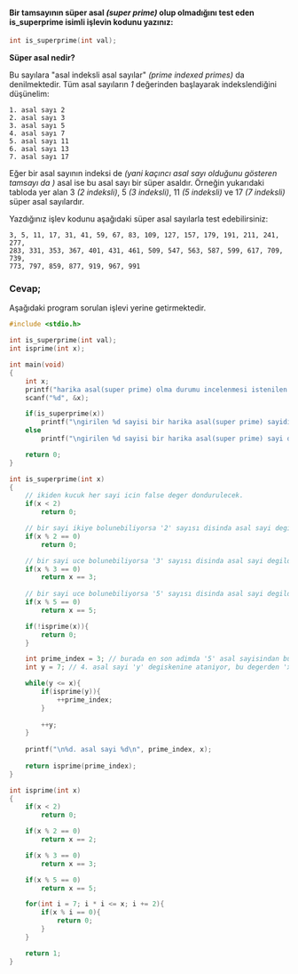 #### Bir tamsayının süper asal *(super prime)* olup olmadığını test eden is_superprime isimli işlevin kodunu yazınız:

```C
int is_superprime(int val);
```

**Süper asal nedir?**

Bu sayılara "asal indeksli asal sayılar" *(prime indexed primes)* da denilmektedir. Tüm asal sayıların *1* değerinden başlayarak indekslendiğini düşünelim:

```
1. asal sayı 2
2. asal sayı 3
3. asal sayı 5
4. asal sayı 7
5. asal sayı 11
6. asal sayı 13
7. asal sayı 17

```

Eğer bir asal sayının indeksi de *(yani kaçıncı asal sayı olduğunu gösteren tamsayı da )* asal ise bu asal sayı bir süper asaldır. Örneğin yukarıdaki tabloda yer alan 3 *(2 indeksli)*, 5 *(3 indeksli)*, 11 *(5 indeksli)* ve 17 *(7 indeksli)* süper asal sayılardır.

Yazdığınız işlev kodunu aşağıdaki süper asal sayılarla test edebilirsiniz:
```
3, 5, 11, 17, 31, 41, 59, 67, 83, 109, 127, 157, 179, 191, 211, 241, 277, 
283, 331, 353, 367, 401, 431, 461, 509, 547, 563, 587, 599, 617, 709, 739, 
773, 797, 859, 877, 919, 967, 991
```


### Cevap;


Aşağıdaki program sorulan işlevi yerine getirmektedir.

```C
#include <stdio.h>

int is_superprime(int val);
int isprime(int x);

int main(void)
{
    int x;
    printf("harika asal(super prime) olma durumu incelenmesi istenilen bir pozitif tam sayi giriniz: ");
    scanf("%d", &x);

    if(is_superprime(x))
        printf("\ngirilen %d sayisi bir harika asal(super prime) sayidir.", x);
    else
        printf("\ngirilen %d sayisi bir harika asal(super prime) sayi degildir.", x);

    return 0;
}

int is_superprime(int x)
{
    // ikiden kucuk her sayi icin false deger dondurulecek.
    if(x < 2)
        return 0;

    // bir sayi ikiye bolunebiliyorsa '2' sayısı disinda asal sayi degildir ve '2' sayisi harika asal(super prime) sayi degildir bu nedenle geriye false deger dondurulecek.
    if(x % 2 == 0)
        return 0;

    // bir sayi uce bolunebiliyorsa '3' sayısı disinda asal sayi degildir ve '3' sayisi harika asal(super prime) sayidir. bu nedenle geriye true deger dondurulecek.
    if(x % 3 == 0)
        return x == 3;
    
    // bir sayi uce bolunebiliyorsa '5' sayısı disinda asal sayi degildir ve '5' sayisi harika asal(super prime) sayidir. bu nedenle geriye true deger dondurulecek.
    if(x % 5 == 0)
        return x == 5;

    if(!isprime(x)){
        return 0;
    }

    int prime_index = 3; // burada en son adimda '5' asal sayisindan buyuk asal sayilar incelenecegi icin ve '5' ucuncu asal sayi olduğu icin indeks degeri '3' olarak baslatiliyor.
    int y = 7; // 4. asal sayi 'y' degiskenine ataniyor, bu degerden 'x' degerine esit olana kadar kac adet asal sayi oldugunu bulacagiz.

    while(y <= x){
        if(isprime(y)){
            ++prime_index;
        }
    
        ++y;
    }
    
    printf("\n%d. asal sayi %d\n", prime_index, x);
    
    return isprime(prime_index);
}

int isprime(int x)
{
    if(x < 2)
        return 0;

    if(x % 2 == 0)
        return x == 2;

    if(x % 3 == 0)
        return x == 3;

    if(x % 5 == 0)
        return x == 5;

    for(int i = 7; i * i <= x; i += 2){
        if(x % i == 0){
            return 0;
        }
    }

    return 1;
}
```